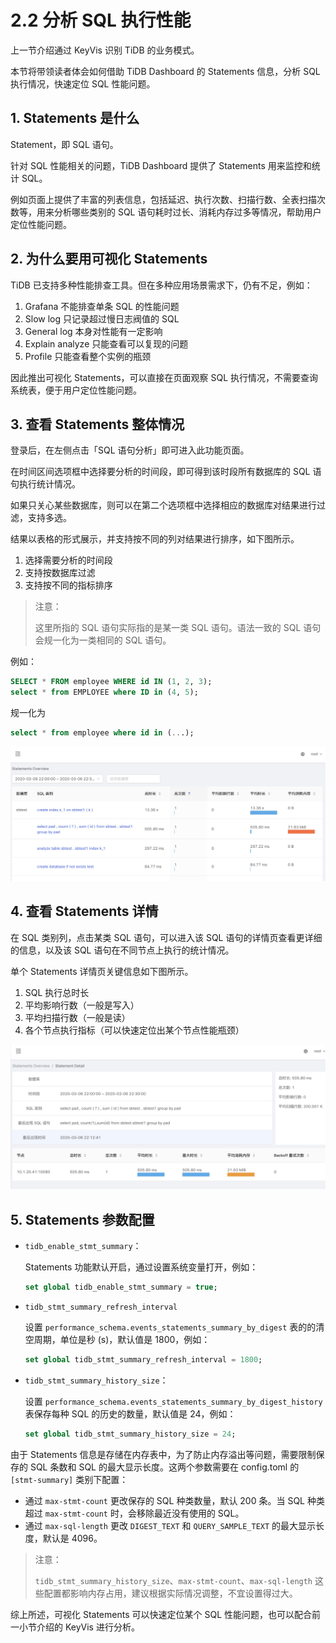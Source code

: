 # 2.2 分析 SQL 执行性能

上一节介绍通过 KeyVis 识别 TiDB 的业务模式。

本节将带领读者体会如何借助 TiDB Dashboard 的 Statements 信息，分析 SQL 执行情况，快速定位 SQL 性能问题。

## 1. Statements 是什么

Statement，即 SQL 语句。

针对 SQL 性能相关的问题，TiDB Dashboard 提供了 Statements 用来监控和统计 SQL。

例如页面上提供了丰富的列表信息，包括延迟、执行次数、扫描行数、全表扫描次数等，用来分析哪些类别的 SQL 语句耗时过长、消耗内存过多等情况，帮助用户定位性能问题。

## 2. 为什么要用可视化 Statements

TiDB 已支持多种性能排查工具。但在多种应用场景需求下，仍有不足，例如：

1. Grafana 不能排查单条 SQL 的性能问题
2. Slow log 只记录超过慢日志阀值的 SQL
3. General log 本身对性能有一定影响
4. Explain analyze 只能查看可以复现的问题
5. Profile 只能查看整个实例的瓶颈

因此推出可视化 Statements，可以直接在页面观察 SQL 执行情况，不需要查询系统表，便于用户定位性能问题。

## 3. 查看 Statements 整体情况

登录后，在左侧点击「SQL 语句分析」即可进入此功能页面。

在时间区间选项框中选择要分析的时间段，即可得到该时段所有数据库的 SQL 语句执行统计情况。

如果只关心某些数据库，则可以在第二个选项框中选择相应的数据库对结果进行过滤，支持多选。

结果以表格的形式展示，并支持按不同的列对结果进行排序，如下图所示。

1. 选择需要分析的时间段
2. 支持按数据库过滤
3. 支持按不同的指标排序

> 注意：
> 
> 这里所指的 SQL 语句实际指的是某一类 SQL 语句。语法一致的 SQL 语句会规一化为一类相同的 SQL 语句。

例如：

```sql
SELECT * FROM employee WHERE id IN (1, 2, 3);
select * from EMPLOYEE where ID in (4, 5);
```
规一化为 

```sql
select * from employee where id in (...);
```

![slow query table](/res/session3/chapter2/slow-query-table/1.jpg)

## 4. 查看 Statements 详情

在 SQL 类别列，点击某类 SQL 语句，可以进入该 SQL 语句的详情页查看更详细的信息，以及该 SQL 语句在不同节点上执行的统计情况。

单个 Statements 详情页关键信息如下图所示。

1. SQL 执行总时长
2. 平均影响行数（一般是写入）
3. 平均扫描行数（一般是读）
4. 各个节点执行指标（可以快速定位出某个节点性能瓶颈）

![slow query table](/res/session3/chapter2/slow-query-table/2.jpg)

## 5. Statements 参数配置

- `tidb_enable_stmt_summary`：

	Statements 功能默认开启，通过设置系统变量打开，例如：

  ```sql
  set global tidb_enable_stmt_summary = true;
  ```

- `tidb_stmt_summary_refresh_interval`

	设置 `performance_schema.events_statements_summary_by_digest` 表的的清空周期，单位是秒 (s)，默认值是 1800，例如：

  ```sql
  set global tidb_stmt_summary_refresh_interval = 1800;
  ```

- `tidb_stmt_summary_history_size`：

	设置 `performance_schema.events_statements_summary_by_digest_history` 表保存每种 SQL 的历史的数量，默认值是 24，例如：

  ```sql
  set global tidb_stmt_summary_history_size = 24;
  ```

由于 Statements 信息是存储在内存表中，为了防止内存溢出等问题，需要限制保存的 SQL 条数和 SQL 的最大显示长度。这两个参数需要在 config.toml 的 `[stmt-summary]` 类别下配置：

- 通过 `max-stmt-count` 更改保存的 SQL 种类数量，默认 200 条。当 SQL 种类超过 `max-stmt-count` 时，会移除最近没有使用的 SQL。
- 通过 `max-sql-length` 更改 `DIGEST_TEXT` 和 `QUERY_SAMPLE_TEXT` 的最大显示长度，默认是 4096。

> 注意：
> 
> `tidb_stmt_summary_history_size`、`max-stmt-count`、`max-sql-length` 这些配置都影响内存占用，建议根据实际情况调整，不宜设置得过大。

综上所述，可视化 Statements 可以快速定位某个 SQL 性能问题，也可以配合前一小节介绍的 KeyVis 进行分析。
